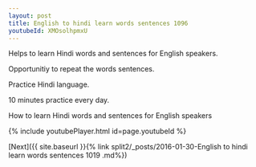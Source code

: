 ```yaml
---
layout: post
title: English to hindi learn words sentences 1096 
youtubeId: XMOsolhpmxU
---
```

 
 
Helps to learn Hindi words and sentences for English speakers.

Opportunitiy to repeat the words sentences. 

Practice Hindi language. 
 
10 minutes practice every day. 
 
How to learn Hindi words and sentences for English speakers 
 
{% include youtubePlayer.html id=page.youtubeId %}
 
 
[Next]({{ site.baseurl }}{% link  split2/_posts/2016-01-30-English to hindi learn words sentences 1019 .md%})
 
